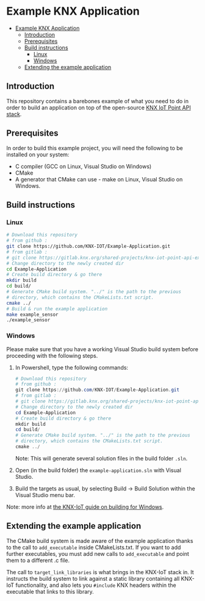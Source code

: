 # Example KNX Application
<!-- TOC -->

- [Example KNX Application](#example-knx-application)
  - [Introduction](#introduction)
  - [Prerequisites](#prerequisites)
  - [Build instructions](#build-instructions)
    - [Linux](#linux)
    - [Windows](#windows)
  - [Extending the example application](#extending-the-example-application)

<!-- /TOC -->

## Introduction

This repository contains a barebones example of what you need to do in order to
build an application on top of the open-source [KNX IoT Point API stack](https://github.com/KNX-IOT/KNX-IOT-STACK).

## Prerequisites

In order to build this example project, you will need the following to be installed
on your system:

- C compiler (GCC on Linux, Visual Studio on Windows)
- CMake
- A generator that CMake can use - make on Linux, Visual Studio on Windows.

## Build instructions

### Linux

```bash
# Download this repository
# from github :
git clone https://github.com/KNX-IOT/Example-Application.git
# from gitlab :
# git clone https://gitlab.knx.org/shared-projects/knx-iot-point-api-example-application.git
# Change directory to the newly created dir
cd Example-Application
# Create build directory & go there
mkdir build
cd build/
# Generate CMake build system. "../" is the path to the previous
# directory, which contains the CMakeLists.txt script.
cmake ../
# Build & run the example application
make example_sensor
./example_sensor
```

### Windows

Please make sure that you have a working Visual Studio build system before
proceeding with the following steps.

1. In Powershell, type the following commands:

   ```powershell
   # Download this repository
   # from github :
   git clone https://github.com/KNX-IOT/Example-Application.git
   # from gitlab :
   # git clone https://gitlab.knx.org/shared-projects/knx-iot-point-api-example-application.git
   # Change directory to the newly created dir
   cd Example-Application
   # Create build directory & go there
   mkdir build
   cd build/
   # Generate CMake build system. "../" is the path to the previous
   # directory, which contains the CMakeLists.txt script.
   cmake ../
   ```

   Note: This will generate several solution files in the build folder `.sln`.

1. Open (in the build folder) the `example-application.sln` with Visual Studio.
1. Build the targets as usual, by selecting Build -> Build Solution
within the Visual Studio menu bar.

Note: more info at [the KNX-IoT guide on building for Windows](https://knx-iot.github.io/building_windows/).

## Extending the example application

The CMake build system is made aware of the example application thanks to the
call to `add_executable` inside CMakeLists.txt. If you want to add further
executables, you must add new calls to `add_executable` and point them to a
different .c file.

The call to `target_link_libraries` is what brings in the KNX-IoT stack in.
It instructs the build system to link against a static library containing
all KNX-IoT functionality, and also lets you `#include` KNX headers within
the executable that links to this library.
